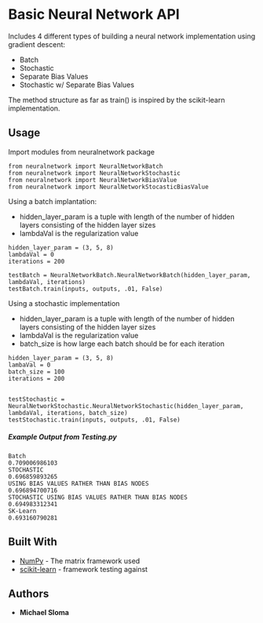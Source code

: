 # Basic Neural Network API

Includes 4 different types of building a neural network implementation using gradient descent:
* Batch
* Stochastic
* Separate Bias Values
* Stochastic w/ Separate Bias Values

The method structure as far as train() is inspired by the scikit-learn implementation.

## Usage

Import modules from neuralnetwork package

```
from neuralnetwork import NeuralNetworkBatch
from neuralnetwork import NeuralNetworkStochastic
from neuralnetwork import NeuralNetworkBiasValue
from neuralnetwork import NeuralNetworkStocasticBiasValue
```

Using a batch implantation:
* hidden_layer_param is a tuple with length of the number of hidden layers consisting of the hidden layer sizes
* lambdaVal is the regularization value

```
hidden_layer_param = (3, 5, 8)
lambdaVal = 0
iterations = 200

testBatch = NeuralNetworkBatch.NeuralNetworkBatch(hidden_layer_param, lambdaVal, iterations)
testBatch.train(inputs, outputs, .01, False)
```

Using a stochastic implementation
* hidden_layer_param is a tuple with length of the number of hidden layers consisting of the hidden layer sizes
* lambdaVal is the regularization value
* batch_size is how large each batch should be for each iteration

```
hidden_layer_param = (3, 5, 8)
lambaVal = 0
batch_size = 100
iterations = 200


testStochastic = NeuralNetworkStochastic.NeuralNetworkStochastic(hidden_layer_param, lambdaVal, iterations, batch_size)
testStochastic.train(inputs, outputs, .01, False)
```

##### Example Output from Testing.py

```
Batch
0.709006986103
STOCHASTIC
0.696859893265
USING BIAS VALUES RATHER THAN BIAS NODES
0.696894700716
STOCHASTIC USING BIAS VALUES RATHER THAN BIAS NODES
0.694983312341
SK-Learn
0.693160790281
```

## Built With

* [NumPy](http://www.numpy.org/) - The matrix framework used
* [scikit-learn](http://scikit-learn.org/stable/) - framework testing against

## Authors

* **Michael Sloma**
